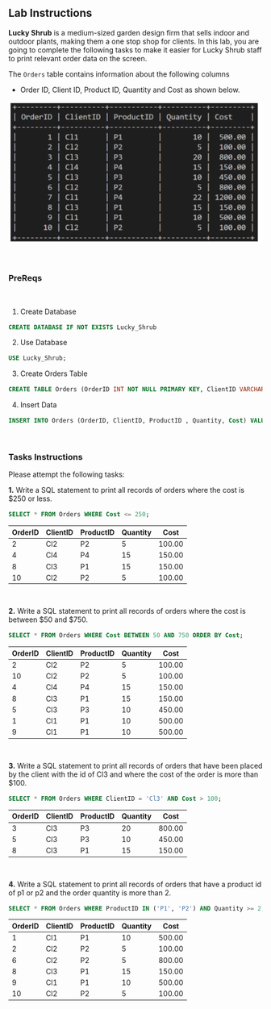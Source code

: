 ## Lab Instructions

**Lucky Shrub** is a medium-sized garden design firm that sells indoor and outdoor plants, making them a one stop shop for clients. In this lab, you are going to complete the following tasks to make it easier for Lucky Shrub staff to print relevant order data on the screen.

The `Orders` table contains information about the following columns
* Order ID, Client ID, Product ID, Quantity and Cost as shown below.

![Filtering Lab Table](images/filter_lab_1.png)

<br>

### **PreReqs**

<br>

1. Create Database
```sql
CREATE DATABASE IF NOT EXISTS Lucky_Shrub
```
2. Use Database
```sql
USE Lucky_Shrub;
```
3. Create Orders Table
```sql
CREATE TABLE Orders (OrderID INT NOT NULL PRIMARY KEY, ClientID VARCHAR(10), ProductID VARCHAR(10), Quantity INT, Cost DECIMAL(6, 2))
```
4. Insert Data
```sql
INSERT INTO Orders (OrderID, ClientID, ProductID , Quantity, Cost) VALUES (1, "Cl1", "P1", 10, 500), (2, "Cl2", "P2", 5, 100), (3, "Cl3", "P3", 20, 800), (4, "Cl4", "P4", 15, 150), (5, "Cl3", "P3", 10, 450), (6, "Cl2", "P2", 5, 800), (7, "Cl1", "P4", 22, 1200), (8, "Cl3", "P1", 15, 150), (9, "Cl1", "P1", 10, 500), (10, "Cl2", "P2", 5, 100);
```

<br>

### **Tasks Instructions**
Please attempt the following tasks:

**1.** Write a SQL statement to print all records of orders where the cost is $250 or less.
```sql
SELECT * FROM Orders WHERE Cost <= 250;
```
| OrderID | ClientID | ProductID | Quantity | Cost   |
|-----|-----|-----|-----|-----|
|       2 | Cl2      | P2        |        5 | 100.00 |
|       4 | Cl4      | P4        |       15 | 150.00 |
|       8 | Cl3      | P1        |       15 | 150.00 |
|      10 | Cl2      | P2        |        5 | 100.00 |

<br>

**2.** Write a SQL statement to print all records of orders where the cost is between $50 and $750. 
```sql
SELECT * FROM Orders WHERE Cost BETWEEN 50 AND 750 ORDER BY Cost;
```
| OrderID | ClientID | ProductID | Quantity | Cost   |
|---------|----------|-----------|----------|--------|
|       2 | Cl2      | P2        |        5 | 100.00 |
|      10 | Cl2      | P2        |        5 | 100.00 |
|       4 | Cl4      | P4        |       15 | 150.00 |
|       8 | Cl3      | P1        |       15 | 150.00 |
|       5 | Cl3      | P3        |       10 | 450.00 |
|       1 | Cl1      | P1        |       10 | 500.00 |
|       9 | Cl1      | P1        |       10 | 500.00 |

<br>

**3.** Write a SQL statement to print all records of orders that have been placed by the client with the id of Cl3 and where the cost of the order is more than $100.
```sql
SELECT * FROM Orders WHERE ClientID = 'Cl3' AND Cost > 100;
```

| OrderID | ClientID | ProductID | Quantity | Cost   |
|---------|----------|-----------|----------|--------|
|       3 | Cl3      | P3        |       20 | 800.00 |
|       5 | Cl3      | P3        |       10 | 450.00 |
|       8 | Cl3      | P1        |       15 | 150.00 |

<br>

**4.** Write a SQL statement to print all records of orders that have a product id of p1 or p2 and the order quantity is more than 2.
```sql
SELECT * FROM Orders WHERE ProductID IN ('P1', 'P2') AND Quantity >= 2;
```

| OrderID | ClientID | ProductID | Quantity | Cost   |
|---------|----------|-----------|----------|--------|
|       1 | Cl1      | P1        |       10 | 500.00 |
|       2 | Cl2      | P2        |        5 | 100.00 |
|       6 | Cl2      | P2        |        5 | 800.00 |
|       8 | Cl3      | P1        |       15 | 150.00 |
|       9 | Cl1      | P1        |       10 | 500.00 |
|      10 | Cl2      | P2        |        5 | 100.00 |
